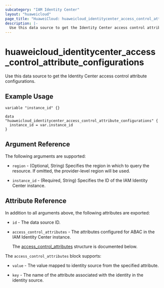 ```yaml
---
subcategory: "IAM Identity Center"
layout: "huaweicloud"
page_title: "HuaweiCloud: huaweicloud_identitycenter_access_control_attribute_configurations"
description: |-
  Use this data source to get the Identity Center access control attribute configurations.
---
```


# huaweicloud_identitycenter_access_control_attribute_configurations

Use this data source to get the Identity Center access control attribute configurations.

## Example Usage

```hcl
variable "instance_id" {}

data "huaweicloud_identitycenter_access_control_attribute_configurations" {
  instance_id = var.instance_id
}
```

## Argument Reference

The following arguments are supported:

* `region` - (Optional, String) Specifies the region in which to query the resource.
  If omitted, the provider-level region will be used.

* `instance_id` - (Required, String) Specifies the ID of the IAM Identity Center instance.

## Attribute Reference

In addition to all arguments above, the following attributes are exported:

* `id` - The data source ID.

* `access_control_attributes` - The attributes configured for ABAC in the IAM Identity Center instance.

  The [access_control_attributes](#instance_access_control_attribute_configuration_struct) structure is documented below.

<a name="instance_access_control_attribute_configuration_struct"></a>
The `access_control_attributes` block supports:

* `value` - The value mapped to identity source from the specified attribute.

* `key` - The name of the attribute associated with the identity in the identity source.
